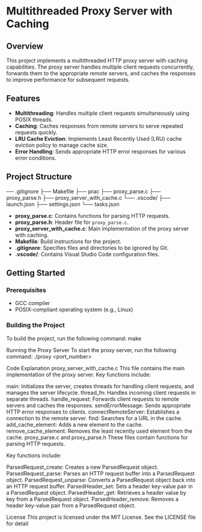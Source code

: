 # Multithreaded Proxy Server with Caching

## Overview

This project implements a multithreaded HTTP proxy server with caching capabilities. The proxy server handles multiple client requests concurrently, forwards them to the appropriate remote servers, and caches the responses to improve performance for subsequent requests.

## Features

- **Multithreading**: Handles multiple client requests simultaneously using POSIX threads.
- **Caching**: Caches responses from remote servers to serve repeated requests quickly.
- **LRU Cache Eviction**: Implements Least Recently Used (LRU) cache eviction policy to manage cache size.
- **Error Handling**: Sends appropriate HTTP error responses for various error conditions.

## Project Structure
── .gitignore ├── Makefile ├── prac ├── proxy_parse.c ├── proxy_parse.h ├── proxy_server_with_cache.c └── .vscode/ ├── launch.json ├── settings.json └── tasks.json


- **proxy_parse.c**: Contains functions for parsing HTTP requests.
- **proxy_parse.h**: Header file for `proxy_parse.c`.
- **proxy_server_with_cache.c**: Main implementation of the proxy server with caching.
- **Makefile**: Build instructions for the project.
- **.gitignore**: Specifies files and directories to be ignored by Git.
- **.vscode/**: Contains Visual Studio Code configuration files.

## Getting Started

### Prerequisites

- GCC compiler
- POSIX-compliant operating system (e.g., Linux)

### Building the Project

To build the project, run the following command:
make

Running the Proxy Server
To start the proxy server, run the following command:
./proxy <port_number>

Code Explanation
proxy_server_with_cache.c
This file contains the main implementation of the proxy server. Key functions include:

main: Initializes the server, creates threads for handling client requests, and manages the server lifecycle.
thread_fn: Handles incoming client requests in separate threads.
handle_request: Forwards client requests to remote servers and caches the responses.
sendErrorMessage: Sends appropriate HTTP error responses to clients.
connectRemoteServer: Establishes a connection to the remote server.
find: Searches for a URL in the cache.
add_cache_element: Adds a new element to the cache.
remove_cache_element: Removes the least recently used element from the cache.
proxy_parse.c and proxy_parse.h
These files contain functions for parsing HTTP requests. 

Key functions include:

ParsedRequest_create: Creates a new ParsedRequest object.
ParsedRequest_parse: Parses an HTTP request buffer into a ParsedRequest object.
ParsedRequest_unparse: Converts a ParsedRequest object back into an HTTP request buffer.
ParsedHeader_set: Sets a header key-value pair in a ParsedRequest object.
ParsedHeader_get: Retrieves a header value by key from a ParsedRequest object.
ParsedHeader_remove: Removes a header key-value pair from a ParsedRequest object.

License
This project is licensed under the MIT License. See the LICENSE file for detail

